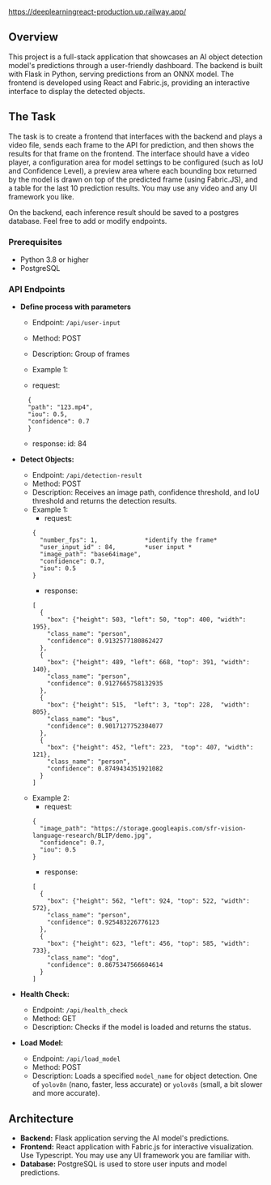 https://deeplearningreact-production.up.railway.app/


## Overview
This project is a full-stack application that showcases an AI object detection model's predictions through a user-friendly dashboard. The backend is built with Flask in Python, serving predictions from an ONNX model. 
The frontend is developed using React and Fabric.js, providing an interactive interface to display the detected objects.

## The Task
The task is to create a frontend that interfaces with the backend and plays a video file, sends each frame to the API for prediction, and then shows the results for that frame on the frontend. The interface should have a video player, 
a configuration area for model settings to be configured (such as IoU and Confidence Level), a preview area where each bounding box returned by the model is drawn on top of the predicted frame (using Fabric.JS), 
and a table for the last 10 prediction results. You may use any video and any UI framework you like. 

On the backend, each inference result should be saved to a postgres database. Feel free to add or modify endpoints.

### Prerequisites

- Python 3.8 or higher
- PostgreSQL

### API Endpoints

- **Define process with parameters**
   - Endpoint: `/api/user-input`
  - Method: POST
  - Description: Group of frames
  - Example 1:
 
  - request:
  ```
    {
    "path": "123.mp4",
    "iou": 0.5,
    "confidence": 0.7
    }
    ```
   - response:
   id: 84

- **Detect Objects:**
  - Endpoint: `/api/detection-result`
  - Method: POST
  - Description: Receives an image path, confidence threshold, and IoU threshold and returns the detection results.
  - Example 1:
    - request:
    ```
    {
      "number_fps": 1,             *identify the frame*
      "user_input_id" : 84,        *user input *
      "image_path": "base64image",
      "confidence": 0.7,
      "iou": 0.5
    }
    ```
    - response:
    ```
    [
      {
        "box": {"height": 503, "left": 50, "top": 400, "width": 195},
        "class_name": "person",
        "confidence": 0.9132577180862427
      },
      {
        "box": {"height": 489, "left": 668, "top": 391, "width": 140},
        "class_name": "person",
        "confidence": 0.9127665758132935
      },
      {
        "box": {"height": 515,  "left": 3, "top": 228,  "width": 805},
        "class_name": "bus",
        "confidence": 0.9017127752304077
      },
      {
        "box": {"height": 452, "left": 223,  "top": 407, "width": 121},
        "class_name": "person",
        "confidence": 0.8749434351921082
      }
    ]
    ```
  - Example 2:
    - request:
    ```
    {
      "image_path": "https://storage.googleapis.com/sfr-vision-language-research/BLIP/demo.jpg",
      "confidence": 0.7,
      "iou": 0.5
    }
    ```
    - response:
    ```
    [
      {
        "box": {"height": 562, "left": 924, "top": 522, "width": 572},
        "class_name": "person",
        "confidence": 0.925483226776123
      },
      {
        "box": {"height": 623, "left": 456, "top": 585, "width": 733},
        "class_name": "dog",
        "confidence": 0.8675347566604614
      }
    ]
    ```
    
- **Health Check:**
  - Endpoint: `/api/health_check`
  - Method: GET
  - Description: Checks if the model is loaded and returns the status.

- **Load Model:**
  - Endpoint: `/api/load_model`
  - Method: POST
  - Description: Loads a specified `model_name` for object detection. One of `yolov8n` (nano, faster, less accurate) or `yolov8s` (small, a bit slower and more accurate). 

## Architecture

- **Backend:** Flask application serving the AI model's predictions.
- **Frontend:** React application with Fabric.js for interactive visualization. Use Typescript. You may use any UI framework you are familiar with.
- **Database:** PostgreSQL is used to store user inputs and model predictions.
